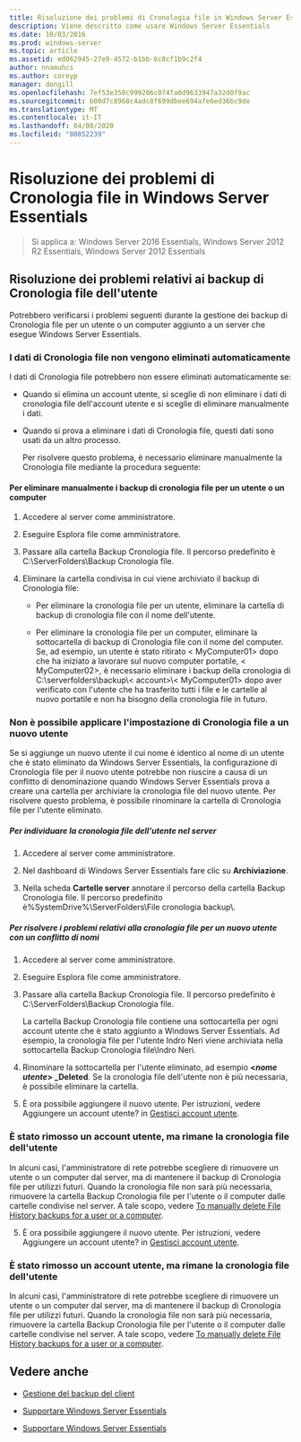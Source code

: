 ```yaml
---
title: Risoluzione dei problemi di Cronologia file in Windows Server Essentials
description: Viene descritto come usare Windows Server Essentials
ms.date: 10/03/2016
ms.prod: windows-server
ms.topic: article
ms.assetid: ed062945-27e9-4572-b1bb-6c8cf1b9c2f4
author: nnamuhcs
ms.author: coreyp
manager: dongill
ms.openlocfilehash: 7ef53e350c999206c074fa0d9633947a32d0f9ac
ms.sourcegitcommit: b00d7c8968c4adc8f699dbee694afe6ed36bc9de
ms.translationtype: MT
ms.contentlocale: it-IT
ms.lasthandoff: 04/08/2020
ms.locfileid: "80852239"
---
```

# <a name="troubleshoot-file-history-in-windows-server-essentials"></a>Risoluzione dei problemi di Cronologia file in Windows Server Essentials

>Si applica a: Windows Server 2016 Essentials, Windows Server 2012 R2 Essentials, Windows Server 2012 Essentials 
  
## <a name="troubleshoot-issues-with-user-file-history-backups"></a>Risoluzione dei problemi relativi ai backup di Cronologia file dell'utente  
 Potrebbero verificarsi i problemi seguenti durante la gestione dei backup di Cronologia file per un utente o un computer aggiunto a un server che esegue Windows Server Essentials.  
  
### <a name="file-history-data-is-not-automatically-deleted"></a>I dati di Cronologia file non vengono eliminati automaticamente  
 I dati di Cronologia file potrebbero non essere eliminati automaticamente se:  
  
- Quando si elimina un account utente, si sceglie di non eliminare i dati di cronologia file dell'account utente e si sceglie di eliminare manualmente i dati.  
  
- Quando si prova a eliminare i dati di Cronologia file, questi dati sono usati da un altro processo.  
  
  Per risolvere questo problema, è necessario eliminare manualmente la Cronologia file mediante la procedura seguente:  
  
####  <a name="to-manually-delete-file-history-backups-for-a-user-or-a-computer"></a><a name="BKMK_manuallyDelete"></a>Per eliminare manualmente i backup di cronologia file per un utente o un computer  
  
1.  Accedere al server come amministratore.  
  
2.  Eseguire Esplora file come amministratore.  
  
3.  Passare alla cartella Backup Cronologia file. Il percorso predefinito è C:\ServerFolders\Backup Cronologia file.  
  
4.  Eliminare la cartella condivisa in cui viene archiviato il backup di Cronologia file:  
  
    -   Per eliminare la cronologia file per un utente, eliminare la cartella di backup di cronologia file con il nome dell'utente.  
  
    -   Per eliminare la cronologia file per un computer, eliminare la sottocartella di backup di Cronologia file con il nome del computer. Se, ad esempio, un utente è stato ritirato < MyComputer01\> dopo che ha iniziato a lavorare sul nuovo computer portatile, < MyComputer02\>, è necessario eliminare i backup della cronologia di C:\serverfolders\backup\\< account\>\\< MyComputer01\> dopo aver verificato con l'utente che ha trasferito tutti i file e le cartelle al nuovo portatile e non ha bisogno della cronologia file in futuro.  
  
### <a name="cannot-apply-file-history-setting-to-a-new-user"></a>Non è possibile applicare l'impostazione di Cronologia file a un nuovo utente  
 Se si aggiunge un nuovo utente il cui nome è identico al nome di un utente che è stato eliminato da Windows Server Essentials, la configurazione di Cronologia file per il nuovo utente potrebbe non riuscire a causa di un conflitto di denominazione quando Windows Server Essentials prova a creare una cartella per archiviare la cronologia file del nuovo utente. Per risolvere questo problema, è possibile rinominare la cartella di Cronologia file per l'utente eliminato.  
  
##### <a name="to-locate-user-file-history-on-the-server"></a>Per individuare la cronologia file dell'utente nel server  
  
1.  Accedere al server come amministratore.  
  
2.  Nel dashboard di Windows Server Essentials fare clic su **Archiviazione**.  
  
3.  Nella scheda **Cartelle server** annotare il percorso della cartella Backup Cronologia file. Il percorso predefinito è%SystemDrive%\ServerFolders\File cronologia backup\\.  
  
##### <a name="to-resolve-file-history-issues-for-a-new-user-with-a-name-conflict"></a>Per risolvere i problemi relativi alla cronologia file per un nuovo utente con un conflitto di nomi  
  
1.  Accedere al server come amministratore.  
  
2.  Eseguire Esplora file come amministratore.  
  
3.  Passare alla cartella Backup Cronologia file. Il percorso predefinito è C:\ServerFolders\Backup Cronologia file.  
  
     La cartella Backup Cronologia file contiene una sottocartella per ogni account utente che è stato aggiunto a Windows Server Essentials. Ad esempio, la cronologia file per l'utente Indro Neri viene archiviata nella sottocartella Backup Cronologia file\Indro Neri.  
  
4.  Rinominare la sottocartella per l'utente eliminato, ad esempio **<*nome utente*> _Deleted**. Se la cronologia file dell'utente non è più necessaria, è possibile eliminare la cartella.  
  

5.  È ora possibile aggiungere il nuovo utente. Per istruzioni, vedere Aggiungere un account utente? in [Gestisci account utente](../manage/Manage-User-Accounts-in-Windows-Server-Essentials.md).  
  
### <a name="a-user-account-was-removed-but-the-users-file-history-remains"></a>È stato rimosso un account utente, ma rimane la cronologia file dell'utente  
 In alcuni casi, l'amministratore di rete potrebbe scegliere di rimuovere un utente o un computer dal server, ma di mantenere il backup di Cronologia file per utilizzi futuri. Quando la cronologia file non sarà più necessaria, rimuovere la cartella Backup Cronologia file per l'utente o il computer dalle cartelle condivise nel server. A tale scopo, vedere [To manually delete File History backups for a user or a computer](Troubleshoot-File-History-in-Windows-Server-Essentials.md#BKMK_manuallyDelete).  

5. È ora possibile aggiungere il nuovo utente. Per istruzioni, vedere Aggiungere un account utente? in [Gestisci account utente](../manage/Manage-User-Accounts-in-Windows-Server-Essentials.md).  
  
### <a name="a-user-account-was-removed-but-the-users-file-history-remains"></a>È stato rimosso un account utente, ma rimane la cronologia file dell'utente  
 In alcuni casi, l'amministratore di rete potrebbe scegliere di rimuovere un utente o un computer dal server, ma di mantenere il backup di Cronologia file per utilizzi futuri. Quando la cronologia file non sarà più necessaria, rimuovere la cartella Backup Cronologia file per l'utente o il computer dalle cartelle condivise nel server. A tale scopo, vedere [To manually delete File History backups for a user or a computer](../support/Troubleshoot-File-History-in-Windows-Server-Essentials.md#BKMK_manuallyDelete).  

  
## <a name="see-also"></a>Vedere anche  
  
-   [Gestione del backup del client](../manage/Manage-Client-Computer-Backup-in-Windows-Server-Essentials.md)  
  

-   [Supportare Windows Server Essentials](Support-Windows-Server-Essentials.md)

-   [Supportare Windows Server Essentials](../support/Support-Windows-Server-Essentials.md)

